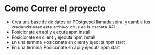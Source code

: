 <h1>Como Correr el proyecto</h1>

<ul>
<li>Crea una base de de datos en POstgresql llamada spira, y cambia tus credencialesen este archivo: db.js en la carpeta API</li>
<li>Posicionate en api y ejecuta npm install</li>
<li>Posicionate en client y ejecuta npm install</li>
<li>En una terminal  Posicionate en client y ejecuta npm start</li>
<li>En una terminal  Posicionate en api y ejecuta npm start</li>

</ul>
